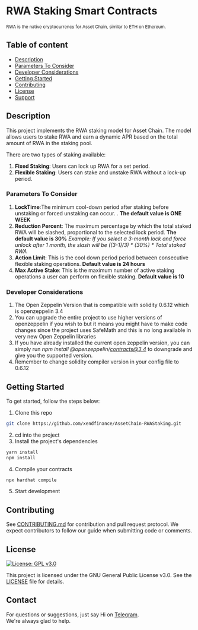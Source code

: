 # RWA Staking Smart Contracts
<sub> RWA is the native cryptocurrency for Asset Chain, similar to ETH on Ethereum.</sub>

## Table of content
- [Description](https://github.com/xendfinance/AssetChain-RWAStaking#description)
- [Parameters To Consider](https://github.com/xendfinance/AssetChain-RWAStaking#parameters-to-consider)
- [Developer Considerations](https://github.com/xendfinance/AssetChain-RWAStaking#getting-started)
- [Getting Started](https://github.com/xendfinance/AssetChain-RWAStaking#getting-started)
- [Contributing](https://github.com/xendfinance/AssetChain-RWAStaking#contributing)
- [License](https://github.com/xendfinance/AssetChain-RWAStaking#license)
- [Support](https://github.com/xendfinance/AssetChain-RWAStaking#support)

## Description
This project implements the RWA staking model for Asset Chain. The model allows users to stake RWA and earn a dynamic APR based on the total amount of RWA in the staking pool. 

There are two types of staking available:
1. **Fixed Staking**: Users can lock up RWA for a set period.
2. **Flexible Staking**: Users can stake and unstake RWA without a lock-up period.


### Parameters To Consider
1. **LockTime**:The minimum cool-down period after staking before unstaking or forced unstaking can occur. . **The default value is ONE WEEK**
2. **Reduction Percent**: The maximum percentage by which the total staked RWA will be slashed, proportional to the selected lock period. **The default value is 30%** *Example: If you select a 3-month lock and force unlock after 1 month, the slash will be ((3-1)/3) * (30%) * Total staked RWA*
3. **Action Limit**: This is the cool down period period between consecutive flexible staking operations. **Default value is 24 hours**
4. **Max Active Stake**: This is the maximum number of active staking operations a user can perform on flexible staking.  **Default value is 10**


### Developer Considerations
1. The Open Zeppelin Version that is compatible with solidity 0.6.12 which is openzeppelin 3.4 
2. You can upgrade the entire project to use higher versions of openzeppelin if you wish to but it means you might have to make code changes since the project uses SafeMath and this is no long available in very new Open Zeppelin libraries
3. If you have already installed the current open zeppelin version, you can simply run *npm install @openzeppelin/contracts@3.4* to downgrade and give you the supported version. 
4. Remember to change solidity compiler version in your config file to 0.6.12

## Getting Started
To get started, follow the steps below:

1. Clone this repo
  ``` bash
  git clone https://github.com/xendfinance/AssetChain-RWAStaking.git
  ```
2. cd into the project
3. Install the project's dependencies
  
  ``` bash
  yarn install
  npm install
  ```
4. Compile your contracts
   
  ``` bash
  npx hardhat compile
  ```
5. Start development

## Contributing

See [CONTRIBUTING.md](https://github.com/xendfinance/nodesale/CONTRIBUTING.md) for contribution and pull request protocol. We expect contributors to follow our guide when submitting code or comments.

## License

[![License: GPL v3.0](https://img.shields.io/badge/License-GPL%20v3-blue.svg)](https://www.gnu.org/licenses/gpl-3.0)

This project is licensed under the GNU General Public License v3.0. See the [LICENSE](LICENSE) file for details.

## Contact

For questions or suggestions, just say Hi on [Telegram](https://t.me/xendfinancedevs).<br/>
We're always glad to help.






